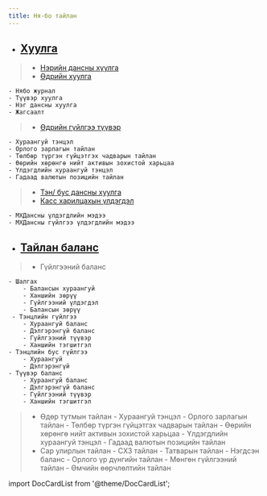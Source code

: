 ```yaml
---
title: Ня-бо тайлан
---
```


- ## [Хуулга](/docs/huulga)
>
> - [Нэрийн дансны хуулга](/docs/huulga#нэрийн-дансны-хуулга)
> - [Өдрийн хуулга](/huulga#өдрийн-хуулга)
> 
    - Нябо журнал
    - Түүвэр хуулга 
    - Нэг дансны хуулга 
    - Жагсаалт
> - [Өдрийн гүйлгээ түүвэр](/docs/huulga#өдрийн-гүйлгээ-түүвэр)
>
    - Хураангуй тэнцэл
    - Орлого зарлагын тайлан
    - Төлбөр түргэн гүйцэтгэх чадварын тайлан
    - Өөрийн хөрөнгө нийт активын зохистой харьцаа
    - Үлдэгдлийн хураангуй тэнцэл
    - Гадаад валютын позицийн тайлан
> - [Тэн/ бус дансны хуулга](/docs/huulga#тэн-бус-дансны-хуулга)
> - [Касс харилцахын үлдэгдэл](/docs/huulga#касс-харилцахын-үлдэгдэл)
>
    - МХДансны үлдэгдлийн мэдээ
    - МХДансны гүйлгээ үлдэгдлийн мэдээ

- ## [Тайлан баланс](/docs/tbalance)
> - Гүйлгээний баланс
>
    - Шалгах
        - Балансын хураангуй
        - Ханшийн зөрүү
        - Гүйлгээний үлдэгдэл
        - Балансын зөрүү
     - Тэнцлийн гүйлгээ
        - Хураангуй баланс
        - Дэлгэрэнгүй баланс
        - Гүйлгээний түүвэр
        - Ханшийн тэгшитгэл
    - Тэнцлийн бус гүйлгээ
        - Хураангуй 
        - Дэлгэрэнгүй
    - Түүвэр баланс 
        - Хураангуй баланс
        - Дэлгэрэнгүй баланс
        - Гүйлгээний түүвэр
        - Ханшийн тэгшитгэл
> - Өдөр тутмын тайлан
    - Хураангуй тэнцэл
    - Орлого зарлагын тайлан
    - Төлбөр түргэн гүйцэтгэх чадварын тайлан
    - Өөрийн хөрөнгө нийт активын зохистой харьцаа
    - Үлдэгдлийн хураангуй тэнцэл
    - Гадаад валютын позицийн тайлан
> - Сар улирлын тайлан
    - СХЗ тайлан
    - Татварын тайлан
        - Нэгдсэн баланс
        - Орлого үр дүнгийн тайлан
        - Мөнгөн гүйлгээний тайлан
        - Өмчийн өөрчлөлтийн тайлан


import DocCardList from '@theme/DocCardList';

<DocCardList />
